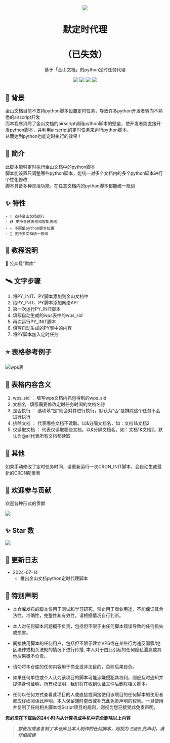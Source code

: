 <div align="center">
    <img src="https://socialify.git.ci/imoki/wpsPython/image?description=1&font=Rokkitt&forks=1&issues=1&language=1&owner=1&pattern=Circuit%20Board&pulls=1&stargazers=1&theme=Dark">
<h1>默定时代理</h1>
<h1>（已失效）</h1>
基于「金山文档」的python定时任务代理

<div id="shield">

[![][github-stars-shield]][github-stars-link]
[![][github-forks-shield]][github-forks-link]
[![][github-issues-shield]][github-issues-link]
[![][github-contributors-shield]][github-contributors-link]

<!-- SHIELD GROUP -->
</div>
</div>

## 👑 背景
金山文档目前不支持python脚本设置定时任务，导致许多python开发者转向不熟悉的airscript开发  
而本程序消除了金山文档的airscript调用python脚本的壁垒，使开发者能直接开发python脚本，并利用airscript的定时任务来运行python脚本。  
从而达到python也能定时执行的效果！  

## 🎊 简介
此脚本能够定时执行金山文档中的python脚本    
脚本能设置只调整哪些python脚本，能统一对多个文档内的多个python脚本进行个性化修改  
脚本具备多种灵活功能，在任意文档内的python脚本都能统一规划    

## ✨ 特性
    - 📀 支持金山文档运行
    - 💿 支持普通表格和智能表格
    - ♾️ 不限值python脚本位置
    - 💽 支持多文档统一修改
    

## 🍨 教程说明
💬 公众号“默库”

## 🛰️ 文字步骤
1. 将PY_INIT、PY脚本添加到金山文档中
2. 给PY_INIT、PY脚本添加网络API
3. 第一次运行PY_INIT脚本
4. 填写自动生成的wps表中的wps_sid
5. 再次运行PY_INIT脚本
6. 填写自动生成的PY表中的内容
7. 将PY脚本加入定时任务

## ⭐ 表格参考例子
![wps表](https://s3.bmp.ovh/imgs/2024/07/14/9045db168c0875ee.png)

## 🧾 表格内容含义 
1. wps_sid ： 填写wps文档内抓包得到的wps_sid
2. 文档名 : 填写需要修改定时任务时间的文档名称
3. 是否执行 ： 选项填“是”则会对其进行执行，默认为“否”是排除这个任务不会进行执行
4. 排除文档 ： 代表哪些文档不读取。以&分隔文档名，如：文档1&文档2
5. 仅读取文档 ： 代表仅读取哪些文档。以&分隔文档名，如：文档1&文档2。默认为@all代表所有文档都读取


## 🚀 其他
如果手动修改了定时任务时间，请重新运行一次CRON_INIT脚本，会自动生成最新的CRON配置表

## 🤝 欢迎参与贡献
欢迎各种形式的贡献

[![][pr-welcome-shield]][pr-welcome-link]

<!-- ### 💗 感谢我们的贡献者
[![][github-contrib-shield]][github-contrib-link] -->


## ✨ Star 数

[![][starchart-shield]][starchart-link]

## 📝 更新日志 
- 2024-07-14
    * 推出金山文档python定时代理脚本

## 📌 特别声明

- 本仓库发布的脚本仅用于测试和学习研究，禁止用于商业用途，不能保证其合法性，准确性，完整性和有效性，请根据情况自行判断。

- 本人对任何脚本问题概不负责，包括但不限于由任何脚本错误导致的任何损失或损害。

- 间接使用脚本的任何用户，包括但不限于建立VPS或在某些行为违反国家/地区法律或相关法规的情况下进行传播, 本人对于由此引起的任何隐私泄漏或其他后果概不负责。

- 请勿将本仓库的任何内容用于商业或非法目的，否则后果自负。

- 如果任何单位或个人认为该项目的脚本可能涉嫌侵犯其权利，则应及时通知并提供身份证明，所有权证明，我们将在收到认证文件后删除相关脚本。

- 任何以任何方式查看此项目的人或直接或间接使用该项目的任何脚本的使用者都应仔细阅读此声明。本人保留随时更改或补充此免责声明的权利。一旦使用并复制了任何相关脚本或Script项目的规则，则视为您已接受此免责声明。

**您必须在下载后的24小时内从计算机或手机中完全删除以上内容**

> ***您使用或者复制了本仓库且本人制作的任何脚本，则视为 `已接受` 此声明，请仔细阅读***

<!-- LINK GROUP -->
[github-codespace-link]: https://codespaces.new/imoki/wpsPython
[github-codespace-shield]: https://github.com/imoki/wpsPython/blob/main/images/codespaces.png?raw=true
[github-contributors-link]: https://github.com/imoki/wpsPython/graphs/contributors
[github-contributors-shield]: https://img.shields.io/github/contributors/imoki/wpsPython?color=c4f042&labelColor=black&style=flat-square
[github-forks-link]: https://github.com/imoki/wpsPython/network/members
[github-forks-shield]: https://img.shields.io/github/forks/imoki/wpsPython?color=8ae8ff&labelColor=black&style=flat-square
[github-issues-link]: https://github.com/imoki/wpsPython/issues
[github-issues-shield]: https://img.shields.io/github/issues/imoki/wpsPython?color=ff80eb&labelColor=black&style=flat-square
[github-stars-link]: https://github.com/imoki/wpsPython/stargazers
[github-stars-shield]: https://img.shields.io/github/stars/imoki/wpsPython?color=ffcb47&labelColor=black&style=flat-square
[github-releases-link]: https://github.com/imoki/wpsPython/releases
[github-releases-shield]: https://img.shields.io/github/v/release/imoki/wpsPython?labelColor=black&style=flat-square
[github-release-date-link]: https://github.com/imoki/wpsPython/releases
[github-release-date-shield]: https://img.shields.io/github/release-date/imoki/wpsPython?labelColor=black&style=flat-square
[pr-welcome-link]: https://github.com/imoki/wpsPython/pulls
[pr-welcome-shield]: https://img.shields.io/badge/🤯_pr_welcome-%E2%86%92-ffcb47?labelColor=black&style=for-the-badge
[github-contrib-link]: https://github.com/imoki/wpsPython/graphs/contributors
[github-contrib-shield]: https://contrib.rocks/image?repo=imoki%2Fsign_script
[docker-pull-shield]: https://img.shields.io/docker/pulls/imoki/wpsPython?labelColor=black&style=flat-square
[docker-pull-link]: https://hub.docker.com/repository/docker/imoki/wpsPython
[docker-size-shield]: https://img.shields.io/docker/image-size/imoki/wpsPython?labelColor=black&style=flat-square
[docker-size-link]: https://hub.docker.com/repository/docker/imoki/wpsPython
[docker-stars-shield]: https://img.shields.io/docker/stars/imoki/wpsPython?labelColor=black&style=flat-square
[docker-stars-link]: https://hub.docker.com/repository/docker/imoki/wpsPython
[starchart-shield]: https://api.star-history.com/svg?repos=imoki/wpsPython&type=Date
[starchart-link]: https://api.star-history.com/svg?repos=imoki/wpsPython&type=Date


